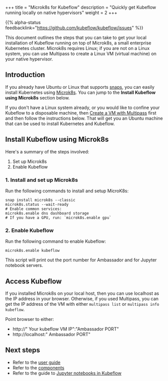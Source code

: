 +++
title = "Microk8s for Kubeflow"
description = "Quickly get Kubeflow running locally on native hypervisors"
weight = 2
+++

{{% alpha-status 
  feedbacklink="https://github.com/kubeflow/kubeflow/issues" %}}

This document outlines the steps that you can take to get your local installation of Kubeflow running on top of Microk8s, a small enterprise Kubernetes cluster. Microk8s requires Linux; if you are not on a Linux system, you can use Multipass to create a Linux VM (virtual machine) on your native hypervisor.

## Introduction

If you already have Ubuntu or Linux that supports [snaps](https://snapcraft.io/), you can easily install Kubernetes using [Microk8s](https://microk8s.io/). You can jump to the **Install Kubeflow using Microk8s** section below.

If you don't have a Linux system already, or you would like to confine your Kubeflow to a disposable machine, then [Create a VM with Multipass](https://multipass.run/) first and then follow the instructions below. That will get you an Ubuntu machine that can be used to install Kubernetes and Kubeflow.

## Install Kubeflow using Microk8s

Here's a summary of the steps involved:

1. Set up Microk8s
2. Enable Kubeflow

### 1. Install and set up Microk8s

Run the following commands to install and setup MicroK8s:

```
snap install microk8s --classic
microk8s.status --wait-ready
# Enable common services:
microk8s.enable dns dashboard storage
# If you have a GPU, run: `microk8s.enable gpu`
```

### 2. Enable Kubeflow

Run the following command to enable Kubeflow:

```
microk8s.enable kubeflow
```

This script will print out the port number for Ambassador and for Jupyter notebook 
servers.


## Access Kubeflow

If you installed Microk8s on your local host, then you can use localhost as the IP address in your browser. Otherwise, if you used Multipass, you can get the IP address of the VM with either `multipass list` or `multipass info kubeflow`.

Point browser to either:
- http://" Your kubeflow VM IP":"Ambassador PORT"
- http://localhost:" Ambassador PORT"

## Next steps

* Refer to the [user guide](/docs/)
* Refer to the [components](/docs/components/)
* Refer to the guide to [Jupyter notebooks in Kubeflow](/docs/notebooks/)
